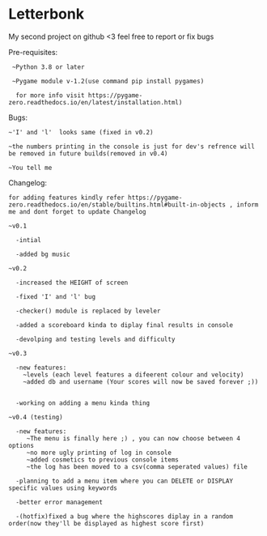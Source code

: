 # Letterbonk
My second project on github <3
feel free to report or fix bugs


Pre-requisites:

     ~Python 3.8 or later

     ~Pygame module v-1.2(use command pip install pygames)

      for more info visit https://pygame-zero.readthedocs.io/en/latest/installation.html)



Bugs:

    ~'I' and 'l'  looks same (fixed in v0.2)

    ~the numbers printing in the console is just for dev's refrence will be removed in future builds(removed in v0.4)

    ~You tell me

Changelog:

    for adding features kindly refer https://pygame-zero.readthedocs.io/en/stable/builtins.html#built-in-objects , inform me and dont forget to update Changelog

    ~v0.1

      -intial   

      -added bg music

    ~v0.2

      -increased the HEIGHT of screen

      -fixed 'I' and 'l' bug

      -checker() module is replaced by leveler

      -added a scoreboard kinda to diplay final results in console

      -devolping and testing levels and difficulty

    ~v0.3

      -new features:
        ~levels (each level features a difeerent colour and velocity)
        ~added db and username (Your scores will now be saved forever ;))


      -working on adding a menu kinda thing  

    ~v0.4 (testing)

      -new features:
         ~The menu is finally here ;) , you can now choose between 4 options
         ~no more ugly printing of log in console
         ~added cosmetics to previous console items
         ~the log has been moved to a csv(comma seperated values) file

      -planning to add a menu item where you can DELETE or DISPLAY specific values using keywords

      -better error management

      -(hotfix)fixed a bug where the highscores diplay in a random order(now they'll be displayed as highest score first)
